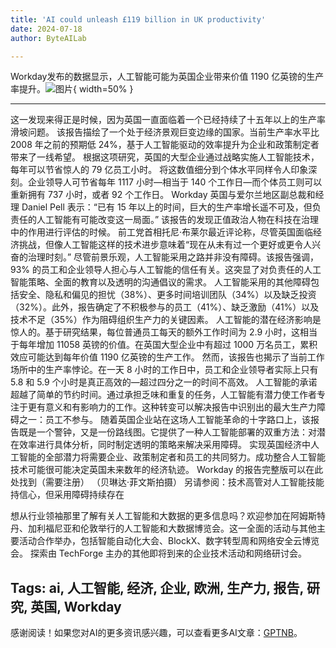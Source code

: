 ```yaml
---
title: 'AI could unleash £119 billion in UK productivity'
date: 2024-07-18
author: ByteAILab

---
```


Workday发布的数据显示，人工智能可能为英国企业带来价值 1190 亿英镑的生产率提升。![图片](https://www.artificialintelligence-news.com/wp-content/uploads/2024/07/ai-uk-productivity-study-artificial-intelligence-enterprise.jpg){ width=50% }

---
这一发现来得正是时候，因为英国一直面临着一个已经持续了十五年以上的生产率滑坡问题。
该报告描绘了一个处于经济景观巨变边缘的国家。当前生产率水平比 2008 年之前的预期低 24%，基于人工智能驱动的效率提升为企业和政策制定者带来了一线希望。
根据这项研究，英国的大型企业通过战略实施人工智能技术，每年可以节省惊人的 79 亿员工小时。
将这数值细分到个体水平同样令人印象深刻。企业领导人可节省每年 1117 小时—相当于 140 个工作日—而个体员工则可以重新拥有 737 小时，或者 92 个工作日。
Workday 英国与爱尔兰地区副总裁和经理 Daniel Pell 表示：“已有 15 年以上的时间，巨大的生产率增长遥不可及，但负责任的人工智能有可能改变这一局面。”
该报告的发现正值政治人物在科技在治理中的作用进行评估的时候。
前工党首相托尼·布莱尔最近评论称，尽管英国面临经济挑战，但像人工智能这样的技术进步意味着“现在从未有过一个更好或更令人兴奋的治理时刻。”
尽管前景乐观，人工智能采用之路并非没有障碍。该报告强调，93% 的员工和企业领导人担心与人工智能的信任有关。这突显了对负责任的人工智能策略、全面的教育以及透明的沟通倡议的需求。
人工智能采用的其他障碍包括安全、隐私和偏见的担忧（38%）、更多时间培训团队（34%）以及缺乏投资（32%）。此外，报告确定了不积极参与的员工（41%）、缺乏激励（41%）以及技术不足（35%）作为阻碍组织生产力的关键因素。
人工智能的潜在经济影响是惊人的。基于研究结果，每位普通员工每天的额外工作时间为 2.9 小时，这相当于每年增加 11058 英镑的价值。在英国大型企业中有超过 1000 万名员工，累积效应可能达到每年价值 1190 亿英镑的生产工作。
然而，该报告也揭示了当前工作场所中的生产率悖论。在一天 8 小时的工作日中，员工和企业领导者实际上只有 5.8 和 5.9 个小时是真正高效的—超过四分之一的时间不高效。
人工智能的承诺超越了简单的节约时间。通过承担乏味和重复的任务，人工智能有潜力使工作者专注于更有意义和有影响力的工作。这种转变可以解决报告中识别出的最大生产力障碍之一：员工不参与。
随着英国企业站在这场人工智能革命的十字路口上，该报告既是一个警钟，又是一份路线图。它提供了一种人工智能部署的双重方法：对潜在效率进行具体分析，同时制定透明的策略来解决采用障碍。
实现英国经济中人工智能的全部潜力将需要企业、政策制定者和员工的共同努力。成功整合人工智能技术可能很可能决定英国未来数年的经济轨迹。
Workday 的报告完整版可以在此处找到（需要注册）
（贝琳达·菲文斯拍摄）
另请参阅：技术高管对人工智能技能持信心，但采用障碍持续存在

想从行业领袖那里了解有关人工智能和大数据的更多信息吗？欢迎参加在阿姆斯特丹、加利福尼亚和伦敦举行的人工智能和大数据博览会。这一全面的活动与其他主要活动合作举办，包括智能自动化大会、BlockX、数字转型周和网络安全云博览会。
探索由 TechForge 主办的其他即将到来的企业技术活动和网络研讨会。

Tags: ai, 人工智能, 经济, 企业, 欧洲, 生产力, 报告, 研究, 英国, Workday
---
感谢阅读！如果您对AI的更多资讯感兴趣，可以查看更多AI文章：[GPTNB](https://gptnb.com)。